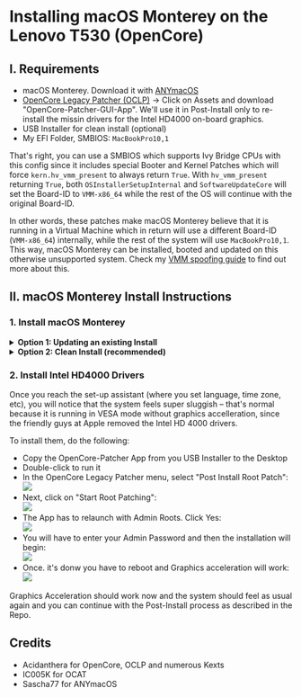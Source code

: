# Installing macOS Monterey on the Lenovo T530 (OpenCore)

## I. Requirements

- macOS Monterey. Download it with [ANYmacOS](https://www.sl-soft.de/anymacos/)
- [OpenCore Legacy Patcher (OCLP)](https://github.com/dortania/OpenCore-Legacy-Patcher/releases) &rarr; Click on Assets and download "OpenCore-Patcher-GUI-App". We'll use it in Post-Install only to re-install the missin drivers for the Intel HD4000 on-board graphics. 
- USB Installer for clean install (optional)
- My EFI Folder, SMBIOS: `MacBookPro10,1` 

That's right, you can use a SMBIOS which supports Ivy Bridge CPUs with this config since it includes special Booter and Kernel Patches which will force `kern.hv_vmm_present` to always return `True`. With `hv_vmm_present` returning `True`, both `OSInstallerSetupInternal` and `SoftwareUpdateCore` will set the Board-ID to `VMM-x86_64` while the rest of the OS will continue with the original Board-ID. 

In other words, these patches make macOS Monterey believe that it is running in a Virtual Machine which in return will use a different Board-ID (`VMM-x86_64`) internally, while the rest of the system will use `MacBookPro10,1`. This way, macOS Monterey can be installed, booted and updated on this otherwise unsupported system. Check my [VMM spoofing guide](https://github.com/5T33Z0/OC-Little-Translated/tree/main/09_Board-ID_VMM-Spoof) to find out more about this.

## II. macOS Monterey Install Instructions

### 1. Install macOS Monterey
<details>
<summary><strong>Option 1: Updating an existing Install</strong></summary>

**Option 1**: Updating an existing macOS Monterey Installation

- Download OCLP
- Mount your EFI Partition
- Paste in my EFI Folder and edit the `config.plist`:
	- Change SMBIOS to `MacBookPro10,1` (should be set by default)
	- Change `csr-active-config` to: `EF0F0000` (a must to install the Intel HD4000 Drivers)
- Run the "Install macOS Monterey" App you've downloaded with ANYmacOS
- There will be a few reboots
- Boot from the new macOS Partition until it's no longer present in the Boot Picker

Continue with Step 2.
</details>
<details>
<summary><strong>Option 2: Clean Install (recommended)</strong></summary>

**Option 2**: Clean Install from USB flash drive (recommended)

If you want to create a USB Installer, you can use ANYmacOS as well or this Terminal command (name of the USB flash drive must be "USB"):

`sudo /Applications/Install\ macOS\ Monterey\ beta.app/Contents/Resources/createinstallmedia --nointeraction --downloadassets --volume /Volumes/USB`

After the USB installer has been created, do the following:

- Copy the OpenCore-Patcher App to the USB Installer (and OCAT or your plist Editor of choise as well)
- Mount EFI Partition of the USB flash drive
- Paste in my EFI Folder and edit the `config.plist`:
	- Change SMBIOS to `MacBookPro10,1` (should be set already)
	- Change `csr-active-config` to: `EF0F0000` (a must to install the Intel HD400 Drivers)
- Reboot from USB flash drive 
- Once you see the Install dialog go to Utilities and run Disk Utility to format the SSD or APFS Container you want to use.
- Continue the installation
- There will be a few reboots along the way. Boot rom the new Install Partition until it's no longer present in the Boot Picker

Continue with "Installation (Phase 2)".
</details>

### 2. Install Intel HD4000 Drivers

Once you reach the set-up assistant (where you set language, time zone, etc), you will notice that the system feels super sluggish – that's normal because it is running in VESA mode without graphics accelleration, since the friendly guys at Apple removed the Intel HD 4000 drivers. 

To install them, do the following:

- Copy the OpenCore-Patcher App from you USB Installer to the Desktop
- Double-click to run it 
- In the OpenCore Legacy Patcher menu, select "Post Install Root Patch":</br>![](/Users/5t33z0/Desktop/menu.png)
- Next, click on "Start Root Patching":</br>![](/Users/5t33z0/Desktop/menu2.png)
- The App has to relaunch with Admin Roots. Click Yes:</br>![](/Users/5t33z0/Desktop/yes.png)
- You will have to enter your Admin Password and then the installation will begin:</br>![](/Users/5t33z0/Desktop/Install.png)
- Once. it's donw you have to reboot and Graphics acceleration will work:</br>![](/Users/5t33z0/Desktop/2048.png)

Graphics Acceleration should work now and the system should feel as usual again and you can continue with the Post-Install process as described in the Repo.

## Credits
- Acidanthera for OpenCore, OCLP and numerous Kexts
- IC005K for OCAT
- Sascha77 for ANYmacOS